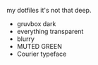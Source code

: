 my dotfiles it's not that deep.

+ gruvbox dark
+ everything transparent
+ blurry
+ MUTED GREEN
+ Courier typeface
